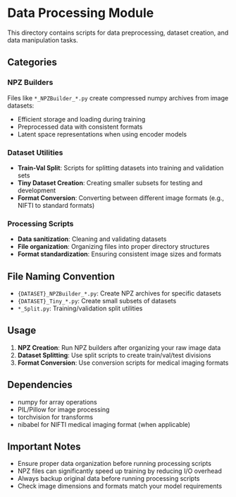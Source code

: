 # Data Processing Module

This directory contains scripts for data preprocessing, dataset creation, and data manipulation tasks.

## Categories

### NPZ Builders

Files like `*_NPZBuilder_*.py` create compressed numpy archives from image datasets:

- Efficient storage and loading during training
- Preprocessed data with consistent formats
- Latent space representations when using encoder models

### Dataset Utilities

- **Train-Val Split**: Scripts for splitting datasets into training and validation sets
- **Tiny Dataset Creation**: Creating smaller subsets for testing and development
- **Format Conversion**: Converting between different image formats (e.g., NIFTI to standard formats)

### Processing Scripts

- **Data sanitization**: Cleaning and validating datasets
- **File organization**: Organizing files into proper directory structures
- **Format standardization**: Ensuring consistent image sizes and formats

## File Naming Convention

- `{DATASET}_NPZBuilder_*.py`: Create NPZ archives for specific datasets
- `{DATASET}_Tiny_*.py`: Create small subsets of datasets
- `*_Split.py`: Training/validation split utilities

## Usage

1. **NPZ Creation**: Run NPZ builders after organizing your raw image data
2. **Dataset Splitting**: Use split scripts to create train/val/test divisions
3. **Format Conversion**: Use conversion scripts for medical imaging formats

## Dependencies

- numpy for array operations
- PIL/Pillow for image processing
- torchvision for transforms
- nibabel for NIFTI medical imaging format (when applicable)

## Important Notes

- Ensure proper data organization before running processing scripts
- NPZ files can significantly speed up training by reducing I/O overhead
- Always backup original data before running processing scripts
- Check image dimensions and formats match your model requirements
